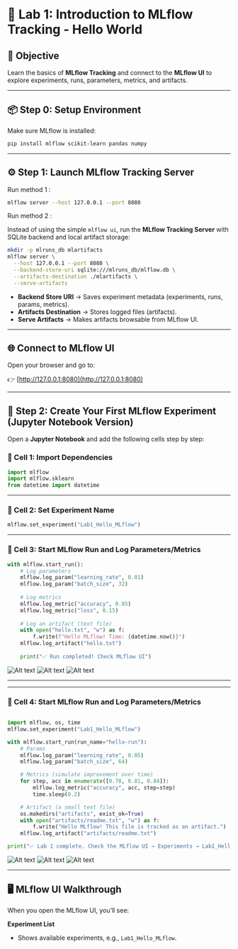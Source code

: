 
# 🚀 Lab 1: Introduction to MLflow Tracking - Hello World

## 🎯 Objective
Learn the basics of **MLflow Tracking** and connect to the **MLflow UI** to explore experiments, runs, parameters, metrics, and artifacts.

---

## 📦 Step 0: Setup Environment

Make sure MLflow is installed:

```bash
pip install mlflow scikit-learn pandas numpy
````

---

## ⚙️ Step 1: Launch MLflow Tracking Server

Run method 1 :

```bash
mlflow server --host 127.0.0.1 --port 8080
```

Run method 2 :


Instead of using the simple `mlflow ui`, run the **MLflow Tracking Server** with SQLite backend and local artifact storage:

```bash
mkdir -p mlruns_db mlartifacts
mlflow server \
  --host 127.0.0.1 --port 8080 \
  --backend-store-uri sqlite:///mlruns_db/mlflow.db \
  --artifacts-destination ./mlartifacts \
  --serve-artifacts
```

* **Backend Store URI** → Saves experiment metadata (experiments, runs, params, metrics).
* **Artifacts Destination** → Stores logged files (artifacts).
* **Serve Artifacts** → Makes artifacts browsable from MLflow UI.

---

## 🌐 Connect to MLflow UI

Open your browser and go to:

👉 [http://127.0.0.1:8080](http://127.0.0.1:8080)

---


## 📝 Step 2: Create Your First MLflow Experiment (Jupyter Notebook Version)

Open a **Jupyter Notebook** and add the following cells step by step:

### 🔹 Cell 1: Import Dependencies

```python
import mlflow
import mlflow.sklearn
from datetime import datetime
```

---

### 🔹 Cell 2: Set Experiment Name

```python
mlflow.set_experiment("Lab1_Hello_MLflow")
```

---

### 🔹 Cell 3: Start MLflow Run and Log Parameters/Metrics

```python
with mlflow.start_run():
    # Log parameters
    mlflow.log_param("learning_rate", 0.01)
    mlflow.log_param("batch_size", 32)
    
    # Log metrics
    mlflow.log_metric("accuracy", 0.85)
    mlflow.log_metric("loss", 0.15)
    
    # Log an artifact (text file)
    with open("hello.txt", "w") as f:
        f.write(f"Hello MLflow! Time: {datetime.now()}")
    mlflow.log_artifact("hello.txt")
    
    print("✅ Run completed! Check MLflow UI")
```

![Alt text](./img/1.png)
![Alt text](./img/2.png)
![Alt text](./img/3.png)


---


---

### 🔹 Cell 4: Start MLflow Run and Log Parameters/Metrics

```python

import mlflow, os, time
mlflow.set_experiment("Lab1_Hello_MLflow")

with mlflow.start_run(run_name="hello-run"):
    # Params
    mlflow.log_param("learning_rate", 0.05)
    mlflow.log_param("batch_size", 64)

    # Metrics (simulate improvement over time)
    for step, acc in enumerate([0.78, 0.81, 0.84]):
        mlflow.log_metric("accuracy", acc, step=step)
        time.sleep(0.2)

    # Artifact (a small text file)
    os.makedirs("artifacts", exist_ok=True)
    with open("artifacts/readme.txt", "w") as f:
        f.write("Hello MLflow! This file is tracked as an artifact.")
    mlflow.log_artifact("artifacts/readme.txt")

print("✅ Lab 1 complete. Check the MLflow UI → Experiments → Lab1_Hello_MLflow.")

```

![Alt text](./img/4.png)
![Alt text](./img/5.png)
![Alt text](./img/6.png)


---



## 🖥️ MLflow UI Walkthrough

When you open the MLflow UI, you’ll see:

**Experiment List**

   * Shows available experiments, e.g., `Lab1_Hello_MLflow`.






